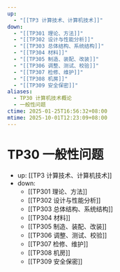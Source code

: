 ```yaml
---
up:
  - "[[TP3 计算技术、计算机技术]]"
down:
  - "[[TP301 理论、方法]]"
  - "[[TP302 设计与性能分析]]"
  - "[[TP303 总体结构、系统结构]]"
  - "[[TP304 材料]]"
  - "[[TP305 制造、装配、改装]]"
  - "[[TP306 调整、测试、校验]]"
  - "[[TP307 检修、维护]]"
  - "[[TP308 机房]]"
  - "[[TP309 安全保密]]"
aliases:
  - TP30 计算机技术概论
  - 一般性问题
ctime: 2025-01-25T16:56:32+08:00
mtime: 2025-10-01T12:23:09+08:00
---
```


# TP30 一般性问题

- up: [[TP3 计算技术、计算机技术]]
- down:	
	- [[TP301 理论、方法]]
	- [[TP302 设计与性能分析]]
	- [[TP303 总体结构、系统结构]]
	- [[TP304 材料]]
	- [[TP305 制造、装配、改装]]
	- [[TP306 调整、测试、校验]]
	- [[TP307 检修、维护]]
	- [[TP308 机房]]
	- [[TP309 安全保密]]
	

